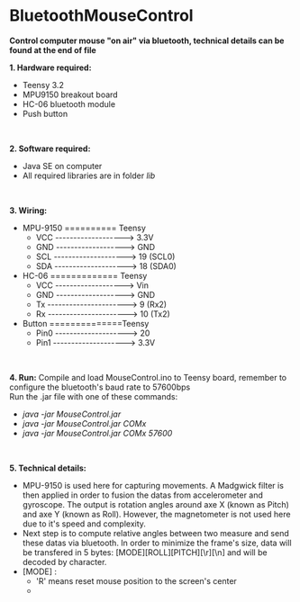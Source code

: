 # BluetoothMouseControl
**Control computer mouse "on air" via bluetooth, technical details can be found at the end of file** </br>

**1. Hardware required:**
  * Teensy 3.2
  * MPU9150 breakout board
  * HC-06 bluetooth module
  * Push button
  </br>

**2. Software required:**
  * Java SE on computer
  * All required libraries are in folder *lib*
  </br>

**3. Wiring:**
  * MPU-9150 ========== Teensy        
    * VCC -------------------> 3.3V   
    * GND -------------------> GND
    * SCL --------------------> 19 (SCL0)
    * SDA --------------------> 18 (SDA0)
  * HC-06 ============= Teensy
    * VCC -------------------> Vin   
    * GND -------------------> GND
    * Tx ----------------------> 9 (Rx2)
    * Rx ----------------------> 10 (Tx2)
  * Button ==============Teensy
    * Pin0 --------------------> 20
    * Pin1 --------------------> 3.3V
  </br>

**4. Run:**
  Compile and load MouseControl.ino to Teensy board, remember to configure the bluetooth's baud rate to 57600bps </br>
  Run the .jar file with one of these commands: </br>
  * *java -jar MouseControl.jar*
  * *java -jar MouseControl.jar COMx*
  * *java -jar MouseControl.jar COMx 57600*
  </br>

**5. Technical details:**
  * MPU-9150 is used here for capturing movements. A Madgwick filter is then applied in order to fusion the datas from accelerometer
  and gyroscope. The output is rotation angles around axe X (known as Pitch) and axe Y (known as Roll). However, the magnetometer is not used here due to it's speed and complexity. 
  * Next step is to compute relative angles between two measure and send these datas via bluetooth. In order to minimize the frame's size, data will be transfered in 5 bytes: [MODE][ROLL][PITCH][\r][\n] and will be decoded by character.
  * [MODE] : 
    * 'R' means reset mouse position to the screen's center </br>
    * 




